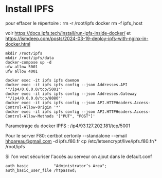 # Install IPFS

pour effacer le répertoire :
    rm -r /root/ipfs
    docker rm -f ipfs_host

voir https://docs.ipfs.tech/install/run-ipfs-inside-docker/
et https://ismdeep.com/posts/2024-03-19-deploy-ipfs-with-nginx-in-docker.html

    mkdir /root/ipfs
    mkdir /root/ipfs/data
    docker-compose up -d
    ufw allow 5001
    ufw allow 4001
    
    docker exec -it ipfs ipfs daemon    
    docker exec -it ipfs ipfs config --json Addresses.API '"/ip4/0.0.0.0/tcp/5001"'
    docker exec -it ipfs ipfs config --json Addresses.Gateway '"/ip4/0.0.0.0/tcp/8080"' 
    docker exec -it ipfs ipfs config --json API.HTTPHeaders.Access-Control-Allow-Origin '*'
    docker exec -it ipfs ipfs config --json API.HTTPHeaders.Access-Control-Allow-Methods '["PUT", "POST"]'


Parametrage du docker IPFS : /ip4/93.127.202.181/tcp/5001

Pour le server F80: 
    certbot certonly --standalone --email hhoareau@gmail.com -d ipfs.f80.fr
    cp /etc/letsencrypt/live/ipfs.f80.fr/* /root/ipfs

Si l'on veut sécuriser l'accès au serveur on ajout dans le default.conf
    
    auth_basic           "Administrator’s Area";
    auth_basic_user_file /htpasswd;

